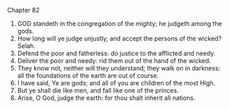 

Chapter 82

1. GOD standeth in the congregation of the mighty; he judgeth among the gods.
2. How long will ye judge unjustly, and accept the persons of the wicked?  Selah.
3. Defend the poor and fatherless: do justice to the afflicted and needy.
4. Deliver the poor and needy: rid them out of the hand of the wicked.
5. They know not, neither will they understand; they walk on in darkness: all the foundations of the earth are out of course.
6. I have said, Ye are gods; and all of you are children of the most High.
7. But ye shall die like men, and fall like one of the princes.
8. Arise, O God, judge the earth: for thou shalt inherit all nations.
